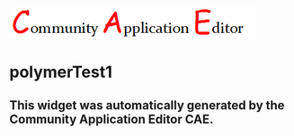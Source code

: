 ![CAE](https://github.com/CAE-Mario/frontendComponent-polymerTest1/blob/gh-pages/img/logo.png)  

polymerTest1
===================


This widget was automatically generated by the Community Application Editor CAE.  
---------------
